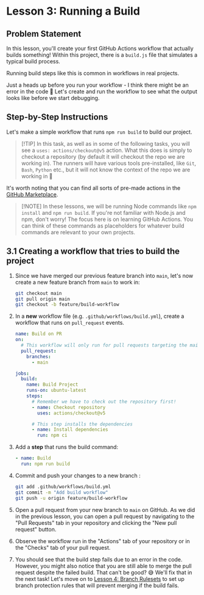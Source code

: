 # Lesson 3: Running a Build

## Problem Statement

In this lesson, you'll create your first GitHub Actions workflow that actually builds something! Within this project,
there is a `build.js` file that simulates a typical build process.

Running build steps like this is common in workflows in real projects.

Just a heads up before you run your workflow - I think there might be an error in the code 🧨 Let's create and run the
workflow to see what the output looks like before we start debugging.

## Step-by-Step Instructions

Let's make a simple workflow that runs `npm run build` to build our project.

> [!TIP] In this task, as well as in some of the following tasks, you will see a `uses: actions/checkout@v5` action.
> What this does is simply to checkout a repository (by default it will checkout the repo we are working in). The
> runners will have various tools pre-installed, like `Git`, `Bash`, `Python` etc., but it will not know the context of
> the repo we are working in 🤖

It's worth noting that you can find all sorts of pre-made actions in the
[GitHub Marketplace](https://github.com/marketplace?type=actions).

> [!NOTE] In these lessons, we will be running Node commands like `npm install` and `npm run build`. If you're not
> familiar with Node.js and npm, don't worry! The focus here is on learning GitHub Actions. You can think of these
> commands as placeholders for whatever build commands are relevant to your own projects.

## 3.1 Creating a workflow that tries to build the project

1. Since we have merged our previous feature branch into `main`, let's now create a new feature branch from `main` to
   work in:

   ```bash
   git checkout main
   git pull origin main
   git checkout -b feature/build-workflow
   ```

2. In a **new** workflow file (e.g. `.github/workflows/build.yml`), create a workflow that runs on `pull_request`
   events.

   ```yaml
   name: Build on PR
   on:
     # This workflow will only run for pull requests targeting the main branch
     pull_request:
       branches:
         - main

   jobs:
     build:
       name: Build Project
       runs-on: ubuntu-latest
       steps:
         # Remember we have to check out the repository first!
         - name: Checkout repository
           uses: actions/checkout@v5

         # This step installs the dependencies
         - name: Install dependencies
           run: npm ci
   ```

3. Add a **step** that runs the build command:

   ```yaml
   - name: Build
     run: npm run build
   ```

4. Commit and push your changes to a new branch :

   ```bash
   git add .github/workflows/build.yml
   git commit -m "Add build workflow"
   git push -u origin feature/build-workflow
   ```

5. Open a pull request from your new branch to `main` on GitHub. As we did in the previous lesson, you can open a pull
   request by navigating to the "Pull Requests" tab in your repository and clicking the "New pull request" button.

6. Observe the workflow run in the "Actions" tab of your repository or in the "Checks" tab of your pull request.

7. You should see that the build step fails due to an error in the code. However, you might also notice that you are
   still able to merge the pull request despite the failed build. That can't be good? 😅 We'll fix that in the next
   task! Let's move on to [Lesson 4: Branch Rulesets](./004-branch-rulesets.md) to set up branch protection rules that
   will prevent merging if the build fails.
